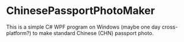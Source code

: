 # ChinesePassportPhotoMaker
 This is a simple C# WPF program on Windows (maybe one day cross-platform?) to make standard Chinese (CHN) passport photo.
